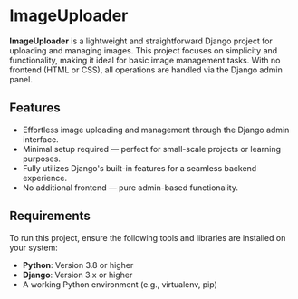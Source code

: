 # ImageUploader

**ImageUploader** is a lightweight and straightforward Django project for uploading and managing images. This project focuses on simplicity and functionality, making it ideal for basic image management tasks. With no frontend (HTML or CSS), all operations are handled via the Django admin panel.

## Features

- Effortless image uploading and management through the Django admin interface.
- Minimal setup required — perfect for small-scale projects or learning purposes.
- Fully utilizes Django's built-in features for a seamless backend experience.
- No additional frontend — pure admin-based functionality.

## Requirements

To run this project, ensure the following tools and libraries are installed on your system:

- **Python**: Version 3.8 or higher
- **Django**: Version 3.x or higher
- A working Python environment (e.g., virtualenv, pip)

